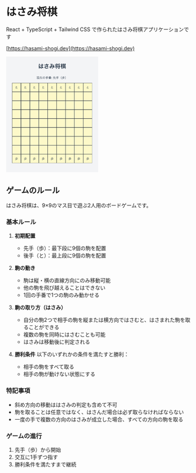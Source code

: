 # はさみ将棋
React + TypeScript + Tailwind CSS で作られたはさみ将棋アプリケーションです

[https://hasami-shogi.dev](https://hasami-shogi.dev)

<img src="https://github.com/yuzoiwasaki/hasami-shogi/blob/main/src/assets/screenshot.png" width="50%">

## ゲームのルール

はさみ将棋は、9×9のマス目で遊ぶ2人用のボードゲームです。

### 基本ルール

1. **初期配置**
   - 先手（歩）：最下段に9個の駒を配置
   - 後手（と）：最上段に9個の駒を配置

2. **駒の動き**
   - 駒は縦・横の直線方向にのみ移動可能
   - 他の駒を飛び越えることはできない
   - 1回の手番で1つの駒のみ動かせる

3. **駒の取り方（はさみ）**
   - 自分の駒2つで相手の駒を縦または横方向ではさむと、はさまれた駒を取ることができる
   - 複数の駒を同時にはさむことも可能
   - はさみは移動後に判定される

4. **勝利条件**
   以下のいずれかの条件を満たすと勝利：
   - 相手の駒をすべて取る
   - 相手の駒が動けない状態にする

### 特記事項

- 斜め方向の移動ははさみの判定も含めて不可
- 駒を取ることは任意ではなく、はさんだ場合は必ず取らなければならない
- 一度の手で複数の方向のはさみが成立した場合、すべての方向の駒を取る

### ゲームの進行

1. 先手（歩）から開始
2. 交互に1手ずつ指す
3. 勝利条件を満たすまで継続
